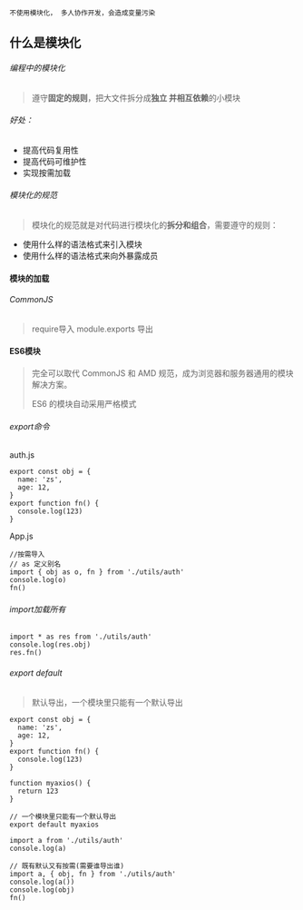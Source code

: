 

```
不使用模块化， 多人协作开发，会造成变量污染
```

## 什么是模块化

###### 编程中的模块化

> 遵守**固定的规则**，把大文件拆分成**独立 并相互依赖**的小模块

###### 好处：

- 提高代码复用性
- 提高代码可维护性
- 实现按需加载

###### 模块化的规范

> 模块化的规范就是对代码进行模块化的**拆分和组合**，需要遵守的规则：

- 使用什么样的语法格式来引入模块
- 使用什么样的语法格式来向外暴露成员

#### 模块的加载

###### CommonJS

> require导入  module.exports 导出

#### ES6模块

> 完全可以取代 CommonJS 和 AMD 规范，成为浏览器和服务器通用的模块解决方案。
>
> ES6 的模块自动采用严格模式

###### export命令

auth.js

```
export const obj = {
  name: 'zs',
  age: 12,
}
export function fn() {
  console.log(123)
}
```

App.js

```
//按需导入
// as 定义别名
import { obj as o, fn } from './utils/auth'
console.log(o)
fn()
```

###### import加载所有

```
import * as res from './utils/auth'
console.log(res.obj)
res.fn()
```

###### export default

> 默认导出，一个模块里只能有一个默认导出

```
export const obj = {
  name: 'zs',
  age: 12,
}
export function fn() {
  console.log(123)
}

function myaxios() {
  return 123
}

// 一个模块里只能有一个默认导出
export default myaxios
```

```
import a from './utils/auth'
console.log(a)
```

```
// 既有默认又有按需(需要谁导出谁)   
import a, { obj, fn } from './utils/auth'
console.log(a())
console.log(obj)
fn()
```

